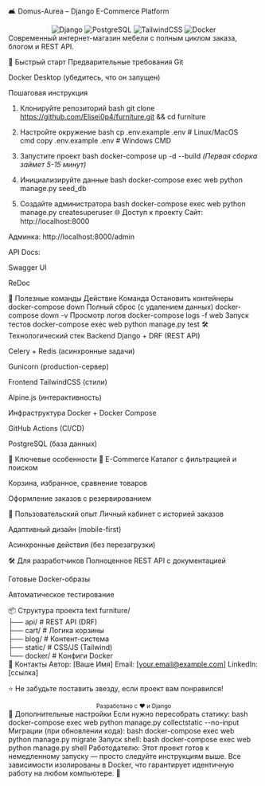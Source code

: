 🛋️ Domus-Aurea – Django E-Commerce Platform
<div align="center"> <img src="https://img.shields.io/badge/Django-092E20?style=for-the-badge&logo=django&logoColor=white" alt="Django"> <img src="https://img.shields.io/badge/PostgreSQL-316192?style=for-the-badge&logo=postgresql&logoColor=white" alt="PostgreSQL"> <img src="https://img.shields.io/badge/TailwindCSS-06B6D4?style=for-the-badge&logo=tailwind-css&logoColor=white" alt="TailwindCSS"> <img src="https://img.shields.io/badge/Docker-2496ED?style=for-the-badge&logo=docker&logoColor=white" alt="Docker"> </div>
Современный интернет-магазин мебели с полным циклом заказа, блогом и REST API.

🚀 Быстрый старт
Предварительные требования
Git

Docker Desktop (убедитесь, что он запущен)

Пошаговая инструкция
1. Клонируйте репозиторий
bash
git clone https://github.com/Elisei0p4/furniture.git && cd furniture
2. Настройте окружение
bash
cp .env.example .env  # Linux/MacOS  
cmd
copy .env.example .env  # Windows CMD  
3. Запустите проект
bash
docker-compose up -d --build
*(Первая сборка займет 5-15 минут)*

4. Инициализируйте данные
bash
docker-compose exec web python manage.py seed_db
5. Создайте администратора
bash
docker-compose exec web python manage.py createsuperuser
🌐 Доступ к проекту
Сайт: http://localhost:8000

Админка: http://localhost:8000/admin

API Docs:

Swagger UI

ReDoc

🔧 Полезные команды
Действие	Команда
Остановить контейнеры	docker-compose down
Полный сброс (с удалением данных)	docker-compose down -v
Просмотр логов	docker-compose logs -f web
Запуск тестов	docker-compose exec web python manage.py test
🛠️ Технологический стек
Backend
Django + DRF (REST API)

Celery + Redis (асинхронные задачи)

Gunicorn (production-сервер)

Frontend
TailwindCSS (стили)

Alpine.js (интерактивность)

Инфраструктура
Docker + Docker Compose

GitHub Actions (CI/CD)

PostgreSQL (база данных)

🌟 Ключевые особенности
🛒 E-Commerce
Каталог с фильтрацией и поиском

Корзина, избранное, сравнение товаров

Оформление заказов с резервированием

📱 Пользовательский опыт
Личный кабинет с историей заказов

Адаптивный дизайн (mobile-first)

Асинхронные действия (без перезагрузки)

🛠️ Для разработчиков
Полноценное REST API с документацией

Готовые Docker-образы

Автоматическое тестирование

📦 Структура проекта
text
furniture/  
├── api/           # REST API (DRF)  
├── cart/          # Логика корзины  
├── blog/          # Контент-система  
├── static/        # CSS/JS (Tailwind)  
└── docker/        # Конфиги Docker  
🤝 Контакты
Автор: [Ваше Имя]
Email: [your.email@example.com]
LinkedIn: [ссылка]

⭐ Не забудьте поставить звезду, если проект вам понравился!

<div align="center"> <sub>Разработано с ❤️ и Django</sub> </div>
🔄 Дополнительные настройки
Если нужно пересобрать статику:
bash
docker-compose exec web python manage.py collectstatic --no-input  
Миграции (при обновлении кода):
bash
docker-compose exec web python manage.py migrate  
Запуск shell:
bash
docker-compose exec web python manage.py shell  
Работодателю: Этот проект готов к немедленному запуску — просто следуйте инструкциям выше. Все зависимости изолированы в Docker, что гарантирует идентичную работу на любом компьютере. 🎯

